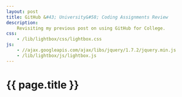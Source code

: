 ```yaml
---
layout: post
title: GitHub &#43; University&#58; Coding Assignments Review
description:
    Revisiting my previous post on using GitHub for College.
css:
    - /lib/lightbox/css/lightbox.css
js:
    - //ajax.googleapis.com/ajax/libs/jquery/1.7.2/jquery.min.js
    - /lib/lightbox/js/lightbox.js
---
```


# {{ page.title }}
